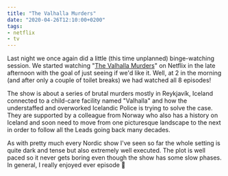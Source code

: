 ```yaml
---
title: "The Valhalla Murders"
date: "2020-04-26T12:10:00+0200"
tags:
- netflix
- tv
---
```


Last night we once again did a little (this time unplanned) binge-watching session. We started watching "[The Valhalla Murders](https://en.wikipedia.org/wiki/The_Valhalla_Murders)" on Netflix in the late afternoon with the goal of just seeing if we'd like it. Well, at 2 in the morning (and after only a couple of toilet breaks) we had watched all 8 episodes! 

The show is about a series of brutal murders mostly in Reykjavík, Iceland connected to a child-care facility named "Valhalla" and how the understaffed and overworked Icelandic Police is trying to solve the case. They are supported by a colleague from Norway who also has a history on Iceland and soon need to move from one picturesque landscape to the next in order to follow all the Leads going back many decades.

As with pretty much every Nordic show I've seen so far the whole setting is quite dark and tense but also extremely well executed. The plot is well paced so it never gets boring even though the show has some slow phases. In general, I really enjoyed ever episode 🙂